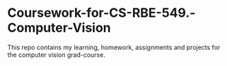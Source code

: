 # Coursework-for-CS-RBE-549.-Computer-Vision
This repo contains my learning, homework, assignments and projects for the computer vision grad-course. 
